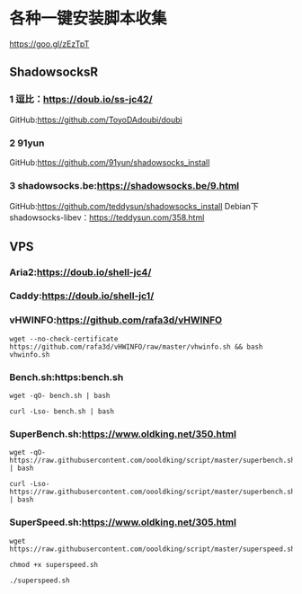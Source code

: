 # 各种一键安装脚本收集
https://goo.gl/zEzTpT

## ShadowsocksR
### 1 逗比：https://doub.io/ss-jc42/
GitHub:https://github.com/ToyoDAdoubi/doubi

### 2 91yun
GitHub:https://github.com/91yun/shadowsocks_install

### 3 shadowsocks.be:https://shadowsocks.be/9.html
GitHub:https://github.com/teddysun/shadowsocks_install
Debian下shadowsocks-libev：https://teddysun.com/358.html

## VPS
### Aria2:https://doub.io/shell-jc4/

### Caddy:https://doub.io/shell-jc1/

### vHWINFO:https://github.com/rafa3d/vHWINFO

```shell
wget --no-check-certificate https://github.com/rafa3d/vHWINFO/raw/master/vhwinfo.sh && bash vhwinfo.sh
```

### Bench.sh:https:bench.sh
```shell
wget -qO- bench.sh | bash

curl -Lso- bench.sh | bash
```
### SuperBench.sh:https://www.oldking.net/350.html
```shell
wget -qO- https://raw.githubusercontent.com/oooldking/script/master/superbench.sh | bash

curl -Lso- https://raw.githubusercontent.com/oooldking/script/master/superbench.sh | bash
```
### SuperSpeed.sh:https://www.oldking.net/305.html
```shell
wget https://raw.githubusercontent.com/oooldking/script/master/superspeed.sh

chmod +x superspeed.sh

./superspeed.sh
```




